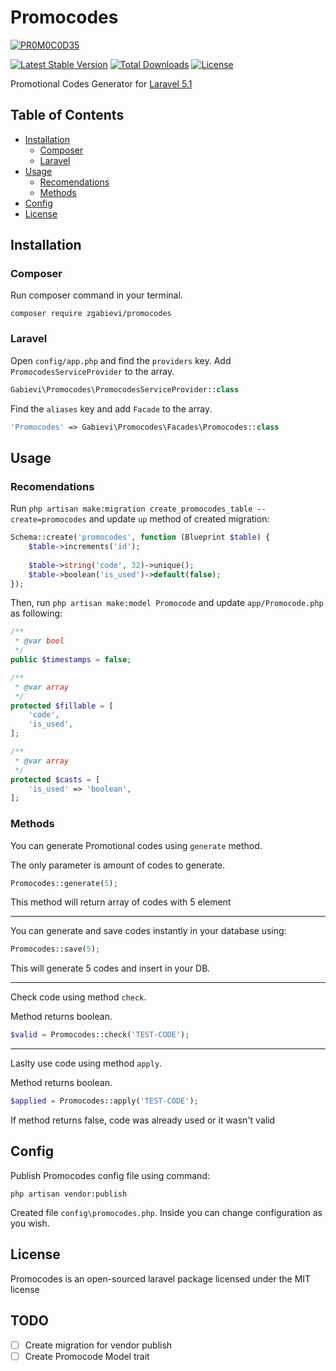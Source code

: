 # Promocodes

[![PR0M0C0D35](http://i.imgsafe.org/1e7dbe9.jpg)](https://github.com/zgabievi/promocodes)

[![Latest Stable Version](https://poser.pugx.org/zgabievi/promocodes/version.png)](https://packagist.org/packages/zgabievi/promocodes)
[![Total Downloads](https://poser.pugx.org/zgabievi/promocodes/d/total.png)](https://packagist.org/packages/zgabievi/promocodes)
[![License](https://poser.pugx.org/zgabievi/promocodes/license)](https://packagist.org/packages/zgabievi/promocodes)

Promotional Codes Generator for [Laravel 5.1](http://laravel.com/)

## Table of Contents
- [Installation](#installation)
    - [Composer](#composer)
    - [Laravel](#laravel)
- [Usage](#usage)
    - [Recomendations](#recomendations)
    - [Methods](#methods)
- [Config](#config)
- [License](#license)

## Installation

### Composer

Run composer command in your terminal.

    composer require zgabievi/promocodes

### Laravel

Open `config/app.php` and find the `providers` key. Add `PromocodesServiceProvider` to the array.

```php
Gabievi\Promocodes\PromocodesServiceProvider::class
```

Find the `aliases` key and add `Facade` to the array. 

```php
'Promocodes' => Gabievi\Promocodes\Facades\Promocodes::class
```

## Usage

### Recomendations

Run `php artisan make:migration create_promocodes_table --create=promocodes` and update `up` method of created migration:

```php
Schema::create('promocodes', function (Blueprint $table) {
    $table->increments('id');
    
    $table->string('code', 32)->unique();
    $table->boolean('is_used')->default(false);
});
```

Then, run `php artisan make:model Promocode` and update `app/Promocode.php` as following:

```php
/**
 * @var bool
 */
public $timestamps = false;

/**
 * @var array
 */
protected $fillable = [
	'code',
	'is_used',
];

/**
 * @var array
 */
protected $casts = [
	'is_used' => 'boolean',
];
```

### Methods

You can generate Promotional codes using `generate` method.

The only parameter is amount of codes to generate.


```php
Promocodes::generate(5);
```

This method will return array of codes with 5 element

---

You can generate and save codes instantly in your database using:

```php
Promocodes::save(5);
```

This will generate 5 codes and insert in your DB.

---

Check code using method `check`.

Method returns boolean.

```php
$valid = Promocodes::check('TEST-CODE');
```

---

Laslty use code using method `apply`.

Method returns boolean.

```php
$applied = Promocodes::apply('TEST-CODE');
```

If method returns false, code was already used or it wasn't valid

## Config

Publish Promocodes config file using command:

```
php artisan vendor:publish
```

Created file `config\promocodes.php`. Inside you can change configuration as you wish.

## License

Promocodes is an open-sourced laravel package licensed under the MIT license

## TODO
- [ ] Create migration for vendor publish
- [ ] Create Promocode Model trait
